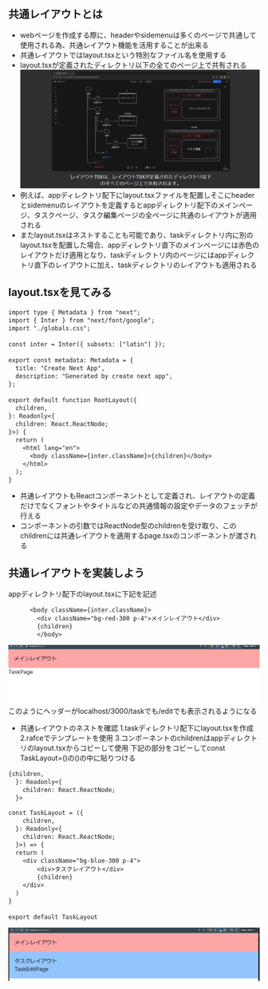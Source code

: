 ## 共通レイアウトとは
- webページを作成する際に、headerやsidemenuは多くのページで共通して使用される為、共通レイアウト機能を活用することが出来る
- 共通レイアウトではlayout.tsxという特別なファイル名を使用する
- layout.tsxが定義されたディレクトリ以下の全てのページ上で共有される
![alt text](image-6.png)
- 例えば、appディレクトリ配下にlayout.tsxファイルを配置しそこにheaderとsidemenuのレイアウトを定義するとappディレクトリ配下のメインページ、タスクページ、タスク編集ページの全ページに共通のレイアウトが適用される
- またlayout.tsxはネストすることも可能であり、taskディレクトリ内に別のlayout.tsxを配置した場合、appディレクトリ直下のメインページには赤色のレイアウトだけ適用となり、taskディレクトリ内のページにはappディレクトリ直下のレイアウトに加え、taskディレクトリのレイアウトも適用される

## layout.tsxを見てみる
```
import type { Metadata } from "next";
import { Inter } from "next/font/google";
import "./globals.css";

const inter = Inter({ subsets: ["latin"] });

export const metadata: Metadata = {
  title: "Create Next App",
  description: "Generated by create next app",
};

export default function RootLayout({
  children,
}: Readonly<{
  children: React.ReactNode;
}>) {
  return (
    <html lang="en">
      <body className={inter.className}>{children}</body>
    </html>
  );
}
```
- 共通レイアウトもReactコンポーネントとして定義され、レイアウトの定義だけでなくフォントやタイトルなどの共通情報の設定やデータのフェッチが行える
- コンポーネントの引数ではReactNode型のchildrenを受け取り、このchildrenには共通レイアウトを適用するpage.tsxのコンポーネントが渡される

## 共通レイアウトを実装しよう
appディレクトリ配下のlayout.tsxに下記を記述
```
      <body className={inter.className}>
        <div className="bg-red-300 p-4">メインレイアウト</div>
        {children}
        </body>
```
![alt text](image-7.png)
このようにヘッダーがlocalhost/3000/taskでも/editでも表示されるようになる

- 共通レイアウトのネストを確認
1.taskディレクトリ配下にlayout.tsxを作成
2.rafceでテンプレートを使用
3.コンポーネントのchildrenはappディレクトリのlayout.tsxからコピーして使用
下記の部分をコピーしてconst TaskLayout=()の()の中に貼りつける
```
{children,
  }: Readonly<{
    children: React.ReactNode;
  }>
```

```
const TaskLayout = ({
    children,
  }: Readonly<{
    children: React.ReactNode;
  }>) => {
  return (
    <div className="bg-blue-300 p-4">
        <div>タスクレイアウト</div>
        {children}
    </div>
  )
}

export default TaskLayout
```
![alt text](image-8.png)
